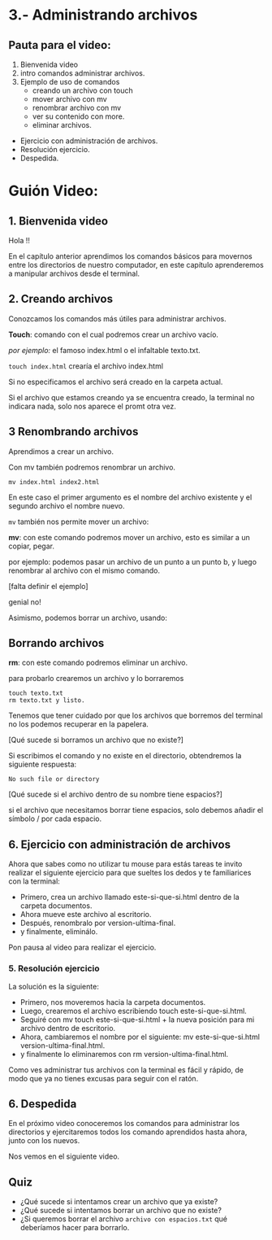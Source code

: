 # 3.- Administrando archivos

## Pauta para el video:

1. Bienvenida video
2. intro comandos administrar archivos.
3. Ejemplo de uso de comandos
	- creando un archivo con touch
	- mover archivo con mv
	- renombrar archivo con mv
	- ver su contenido con more.
	- eliminar archivos.
- Ejercicio con administración de archivos.
- Resolución ejercicio.
- Despedida.

# Guión Video:

## 1. Bienvenida video

Hola !!

En el capítulo anterior aprendimos los comandos básicos para movernos entre los directorios de nuestro computador, en este capítulo aprenderemos a manipular archivos desde el terminal.

## 2. Creando archivos

Conozcamos los comandos más útiles para administrar archivos.

**Touch**: comando con el cual podremos crear un archivo vacío. 

*por ejemplo:* el famoso index.html o el infaltable texto.txt.

`touch index.html` crearía el archivo index.html

Si no especificamos el archivo será creado en la carpeta actual.

Si el archivo que estamos creando ya se encuentra creado, la terminal no indicara nada, solo nos aparece el promt otra vez.

## 3 Renombrando archivos
Aprendimos a crear un archivo.

Con mv también podremos renombrar un archivo.

`mv index.html index2.html`

En este caso el primer argumento es el nombre del archivo existente y el segundo archivo
el nombre nuevo.

`mv` también nos permite mover un archivo:

**mv**: con este comando podremos mover un archivo, esto es similar a un copiar, pegar.

por ejemplo: podemos pasar un archivo de un punto a un punto b, y luego renombrar al archivo con el mismo comando.

[falta definir el ejemplo] 

genial no!

Asimismo, podemos borrar un archivo, usando:

## Borrando archivos
**rm**: con este comando podremos eliminar un archivo. 

para probarlo crearemos un archivo y lo borraremos

```
touch texto.txt 
rm texto.txt y listo.
```

Tenemos que tener cuidado por que los archivos que borremos del terminal no los podemos recuperar en la papelera.

[Qué sucede si borramos un archivo que no existe?]

Si escribimos el comando y no existe en el directorio, obtendremos la siguiente respuesta:
```
No such file or directory
```

[Qué sucede si el archivo dentro de su nombre tiene espacios?]

si el archivo que necesitamos borrar tiene espacios, solo debemos añadir el símbolo / por cada espacio. 


## 6. Ejercicio con administración de archivos

Ahora que sabes como no utilizar tu mouse para estás tareas te invito realizar el siguiente ejercicio para que sueltes los dedos y te familiarices con la terminal:

- Primero, crea un archivo llamado este-si-que-si.html dentro de la carpeta documentos.
- Ahora mueve este archivo al escritorio.
- Después, renombralo por version-ultima-final.
- y finalmente, eliminálo.

Pon pausa al video para realizar el ejercicio.


### 5. Resolución ejercicio

La solución es la siguiente:

- Primero, nos moveremos hacia la carpeta documentos.
- Luego, crearemos el archivo escribiendo touch este-si-que-si.html.
- Seguiré con mv touch este-si-que-si.html + la nueva posición para mi archivo dentro de escritorio.
- Ahora, cambiaremos el nombre por el siguiente: mv este-si-que-si.html version-ultima-final.html.
- y finalmente lo eliminaremos con rm version-ultima-final.html.

Como ves administrar tus archivos con la terminal es fácil y rápido, de modo que ya no tienes excusas para seguir con el ratón.

## 6. Despedida

En el próximo video conoceremos los comandos para administrar los directorios y ejercitaremos todos los comando aprendidos hasta ahora, junto con los nuevos.

Nos vemos en el siguiente video.

## Quiz

- ¿Qué sucede si intentamos crear un archivo que ya existe?
- ¿Qué sucede si intentamos borrar un archivo que no existe?
- ¿Si queremos borrar el archivo `archivo con espacios.txt` qué deberíamos hacer para borrarlo.
